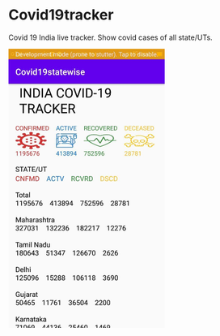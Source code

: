 # Covid19tracker
Covid 19 India live tracker. Show covid cases of all state/UTs.


<img src = "https://raw.githubusercontent.com/myselfanuj/Covid19tracker/master/tracker.jpg" height = "550">
